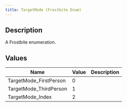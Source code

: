 ```yaml
---
title: TargetMode (Frostbite Enum)
---
```

## Description

A Frostbite enumeration.

## Values

| Name                    | Value | Description |
| ----------------------- | ----- | ----------- |
| TargetMode\_FirstPerson | 0     |             |
| TargetMode\_ThirdPerson | 1     |             |
| TargetMode\_Index       | 2     |             |
